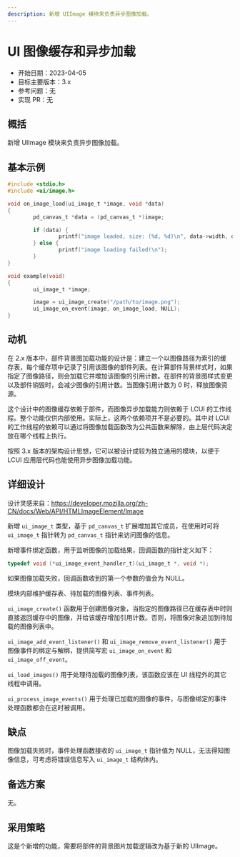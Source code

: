 ```yaml
---
description: 新增 UIImage 模块来负责异步图像加载。
---
```


# UI 图像缓存和异步加载

- 开始日期：2023-04-05
- 目标主要版本：3.x
- 参考问题：无
- 实现 PR：无

## 概括

新增 UIImage 模块来负责异步图像加载。

## 基本示例

```c
#include <stdio.h>
#include <ui/image.h>

void on_image_load(ui_image_t *image, void *data)
{
        pd_canvas_t *data = (pd_canvas_t *)image;

        if (data) {
                printf("image loaded, size: (%d, %d)\n", data->width, data->height);
        } else {
                printf("image loading failed!\n");
        }
}

void example(void)
{
        ui_image_t *image;

        image = ui_image_create("/path/to/image.png");
        ui_image_on_event(image, on_image_load, NULL);
}
```

## 动机

在 2.x 版本中，部件背景图加载功能的设计是：建立一个以图像路径为索引的缓存表，每个缓存项中记录了引用该图像的部件列表。在计算部件背景样式时，如果指定了图像路径，则会加载它并增加该图像的引用计数。在部件的背景图样式变更以及部件销毁时，会减少图像的引用计数。当图像引用计数为 0 时，释放图像资源。

这个设计中的图像缓存依赖于部件，而图像异步加载能力则依赖于 LCUI 的工作线程。整个功能仅供内部使用。实际上，这两个依赖项并不是必要的。其中对 LCUI 的工作线程的依赖可以通过将图像加载函数改为公共函数来解除，由上层代码决定放在哪个线程上执行。

按照 3.x 版本的架构设计思想，它可以被设计成较为独立通用的模块，以便于 LCUI 应用层代码也能使用异步图像加载功能。

## 详细设计

设计灵感来自：https://developer.mozilla.org/zh-CN/docs/Web/API/HTMLImageElement/Image

新增 `ui_image_t` 类型，基于 `pd_canvas_t` 扩展增加其它成员，在使用时可将 `ui_image_t` 指针转为 `pd_canvas_t` 指针来访问图像的信息。

新增事件绑定函数，用于监听图像的加载结果，回调函数的指针定义如下：

```c
typedef void (*ui_image_event_handler_t)(ui_image_t *, void *);
```

如果图像加载失败，回调函数收到的第一个参数的值会为 NULL。

模块内部维护缓存表、待加载的图像列表、事件列表。

`ui_image_create()` 函数用于创建图像对象，当指定的图像路径已在缓存表中时则直接返回缓存中的图像，并给该缓存增加引用计数。否则，将图像对象追加到待加载的图像列表中。

`ui_image_add_event_listener()` 和 `ui_image_remove_event_listener()` 用于图像事件的绑定与解绑，提供简写宏 `ui_image_on_event` 和 `ui_image_off_event`。

`ui_load_images()` 用于处理待加载的图像列表，该函数应该在 UI 线程外的其它线程中调用。

`ui_process_image_events()` 用于处理已加载的图像的事件，与图像绑定的事件处理函数都会在这时被调用。

## 缺点

图像加载失败时，事件处理函数接收的 `ui_image_t` 指针值为 NULL，无法得知图像信息，可考虑将错误信息写入 `ui_image_t` 结构体内。

## 备选方案

无。

## 采用策略

这是个新增的功能，需要将部件的背景图片加载逻辑改为基于新的 UIImage。
